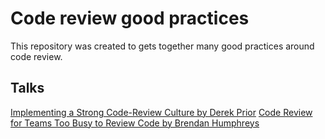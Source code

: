 # Code review good practices
This repository was created to gets together many good practices around code review.

## Talks
[Implementing a Strong Code-Review Culture by Derek Prior](https://www.youtube.com/watch?v=PJjmw9TRB7s&index=2&list=LLd_50AreJiQvwohSFlvH99w)
[Code Review for Teams Too Busy to Review Code by Brendan Humphreys](https://www.youtube.com/watch?v=1m3eRFeCInY&index=4&list=LLd_50AreJiQvwohSFlvH99w)
